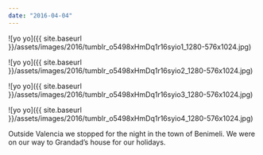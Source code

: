 ```yaml
---
date: "2016-04-04"
---
```


![yo yo]({{ site.baseurl }}/assets/images/2016/tumblr_o5498xHmDq1r16syio1_1280-576x1024.jpg)

![yo yo]({{ site.baseurl }}/assets/images/2016/tumblr_o5498xHmDq1r16syio2_1280-576x1024.jpg)

![yo yo]({{ site.baseurl }}/assets/images/2016/tumblr_o5498xHmDq1r16syio3_1280-576x1024.jpg)

![yo yo]({{ site.baseurl }}/assets/images/2016/tumblr_o5498xHmDq1r16syio4_1280-576x1024.jpg)

Outside Valencia we stopped for the night in the town of Benimeli. We were on our way to Grandad’s house for our holidays.
